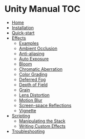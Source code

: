 Unity Manual TOC
================

 - [Home](index.md)
 - [Installation](Installation.md)
 - [Quick-start](Quick-Start.md)
 - [Effects]()
	 - [Examples](Examples.md)
	 - [Ambient Occlusion](AmbientOcclusion.md)
	 - [Anti-aliasing](Anti-aliasing.md)
	 - [Auto Exposure](Auto-Exposure.md)
	 - [Bloom](Bloom.md)
	 - [Chromatic Aberration](Chromatic-Aberration.md)
	 - [Color Grading](Color-Grading.md)
	 - [Deferred Fog](Deferred-Fog.md)
	 - [Depth of Field](Depth-of-Field.md)
	 - [Grain](Grain.md)
	 - [Lens Distortion](Lens-Distortion.md)
	 - [Motion Blur](Motion-Blur.md)
	 - [Screen-space Reflections](Screen-space-Reflections.md)
	 - [Vignette](Vignette.md)
 - [Scripting]()
	 - [Manipulating the Stack](Manipulating-the-Stack.md)
	 - [Writing Custom Effects](Writing-Custom-Effects.md)
 - [Troubleshooting](Troubleshooting.md)

